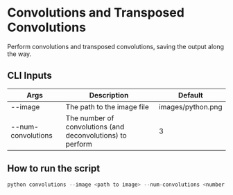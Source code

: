 # Convolutions and Transposed Convolutions

Perform convolutions and transposed convolutions, saving the output along the way.

## CLI Inputs

| Args | Description | Default |
|------|-------------|---------|
| --image | The path to the image file | images/python.png |
| --num-convolutions | The number of convolutions (and deconvolutions) to perform | 3 |

## How to run the script

```python
python convolutions --image <path to image> --num-convolutions <number of convolutions>